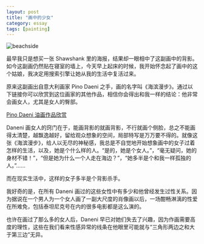 ```yaml
---
layout: post
title: "画中的少女"
category: essay
tags: [painting]
---
```


![beachside](http://ww1.sinaimg.cn/mw690/534218fftw1du37yv9fiej.jpg)


最早我只是想买一张 Shawshank 里的海报，结果却一眼相中了这副画中的背影。如今这副画仍然贴在寝室的墙上，今天早上起床的时候，我开始怀念起了画中的这个姑娘，我决定用搜索引擎让她从我的生活中复活过来。


原来这副画出自意大利画家 Pino Daeni 之手，画的名字叫《海滨漫步》。通过以下链接你可以欣赏到这位画家的其他作品，相信你会得出和我一样的结论：他非常会画女人，尤其是女人的臀部。


[Pino Daeni 油画作品欣赏](http://www.sj33.cn/ys/hhys/201010/25434.html)


Daneni 画女人的窍门在于，能画背影的就画背影，不行就画个侧脸，总之不能画得太清楚，越飘逸越好，留给观众想象的空间，局部特写是万万要不得的。就像这张《海滨漫步》，给人以无尽的神秘感，我总是不自觉地开始想象画中的女子过着怎样的生活，以及，她是个什么样的人。“是的，她是个女人。”，“毫无疑问，她的身材不错！”，“但是她为什么一个人走在海边？”，“她多半是个和我一样孤独的人。”……


而在现实生活中，这样的女子多半是个背影杀手。


我好奇的是，在所有 Daneni 画过的这些女性中有多少和他曾经发生过性关系。因为据说在一个男人为一个女人画了一副大尺度的肖像画以后，一场酣畅淋漓的性爱在所难免，包括泰坦尼克号在内的很多电影都是这么演的。


也许在画过了那么多的女人后，Daneni 早已对她们失去了兴趣，因为作画需要高度的理性，这些在我们看来性感异常的线条在他眼里可能就与“三角形两边之和大于第三边”无异。

